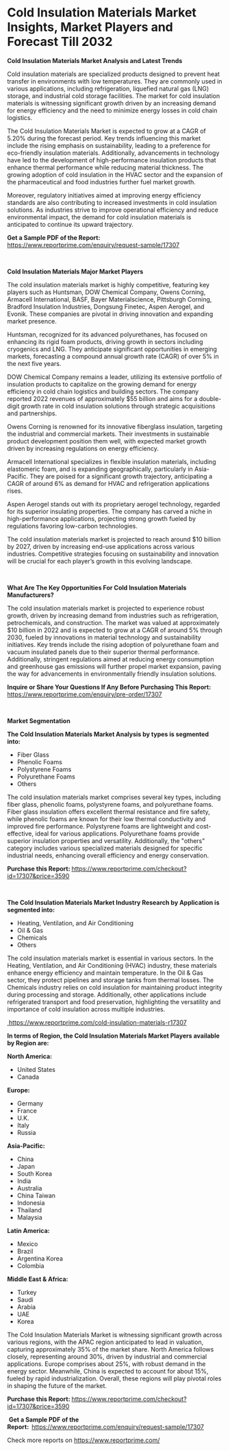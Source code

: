 <p><h1>Cold Insulation Materials Market Insights, Market Players and Forecast Till 2032</h1></p><p><strong>Cold Insulation Materials Market Analysis and Latest Trends</strong></p>
<p><p>Cold insulation materials are specialized products designed to prevent heat transfer in environments with low temperatures. They are commonly used in various applications, including refrigeration, liquefied natural gas (LNG) storage, and industrial cold storage facilities. The market for cold insulation materials is witnessing significant growth driven by an increasing demand for energy efficiency and the need to minimize energy losses in cold chain logistics.</p><p>The Cold Insulation Materials Market is expected to grow at a CAGR of 5.20% during the forecast period. Key trends influencing this market include the rising emphasis on sustainability, leading to a preference for eco-friendly insulation materials. Additionally, advancements in technology have led to the development of high-performance insulation products that enhance thermal performance while reducing material thickness. The growing adoption of cold insulation in the HVAC sector and the expansion of the pharmaceutical and food industries further fuel market growth.</p><p>Moreover, regulatory initiatives aimed at improving energy efficiency standards are also contributing to increased investments in cold insulation solutions. As industries strive to improve operational efficiency and reduce environmental impact, the demand for cold insulation materials is anticipated to continue its upward trajectory.</p></p>
<p><strong>Get a Sample PDF of the Report:&nbsp;</strong> <a href="https://www.reportprime.com/enquiry/request-sample/17307?utm_campaign=2188&utm_medium=2&utm_source=Github&utm_content=ia&utm_term=18032025&utm_id=cold-insulation-materials">https://www.reportprime.com/enquiry/request-sample/17307</a></p>
<p>&nbsp;</p>
<p><strong>Cold Insulation Materials Major Market Players</strong></p>
<p><p>The cold insulation materials market is highly competitive, featuring key players such as Huntsman, DOW Chemical Company, Owens Corning, Armacell International, BASF, Bayer Materialscience, Pittsburgh Corning, Bradford Insulation Industries, Dongsung Finetec, Aspen Aerogel, and Evonik. These companies are pivotal in driving innovation and expanding market presence.</p><p>Huntsman, recognized for its advanced polyurethanes, has focused on enhancing its rigid foam products, driving growth in sectors including cryogenics and LNG. They anticipate significant opportunities in emerging markets, forecasting a compound annual growth rate (CAGR) of over 5% in the next five years.</p><p>DOW Chemical Company remains a leader, utilizing its extensive portfolio of insulation products to capitalize on the growing demand for energy efficiency in cold chain logistics and building sectors. The company reported 2022 revenues of approximately $55 billion and aims for a double-digit growth rate in cold insulation solutions through strategic acquisitions and partnerships.</p><p>Owens Corning is renowned for its innovative fiberglass insulation, targeting the industrial and commercial markets. Their investments in sustainable product development position them well, with expected market growth driven by increasing regulations on energy efficiency.</p><p>Armacell International specializes in flexible insulation materials, including elastomeric foam, and is expanding geographically, particularly in Asia-Pacific. They are poised for a significant growth trajectory, anticipating a CAGR of around 6% as demand for HVAC and refrigeration applications rises.</p><p>Aspen Aerogel stands out with its proprietary aerogel technology, regarded for its superior insulating properties. The company has carved a niche in high-performance applications, projecting strong growth fueled by regulations favoring low-carbon technologies.</p><p>The cold insulation materials market is projected to reach around $10 billion by 2027, driven by increasing end-use applications across various industries. Competitive strategies focusing on sustainability and innovation will be crucial for each player’s growth in this evolving landscape.</p></p>
<p>&nbsp;</p>
<p><strong>What Are The Key Opportunities For Cold Insulation Materials Manufacturers?</strong></p>
<p><p>The cold insulation materials market is projected to experience robust growth, driven by increasing demand from industries such as refrigeration, petrochemicals, and construction. The market was valued at approximately $10 billion in 2022 and is expected to grow at a CAGR of around 5% through 2030, fueled by innovations in material technology and sustainability initiatives. Key trends include the rising adoption of polyurethane foam and vacuum insulated panels due to their superior thermal performance. Additionally, stringent regulations aimed at reducing energy consumption and greenhouse gas emissions will further propel market expansion, paving the way for advancements in environmentally friendly insulation solutions.</p></p>
<p><strong>Inquire or Share Your Questions If Any Before Purchasing This Report:</strong> <a href="https://www.reportprime.com/enquiry/pre-order/17307?utm_campaign=2188&utm_medium=2&utm_source=Github&utm_content=ia&utm_term=18032025&utm_id=cold-insulation-materials">https://www.reportprime.com/enquiry/pre-order/17307</a></p>
<p>&nbsp;</p>
<p><strong>Market Segmentation</strong></p>
<p><strong>The Cold Insulation Materials Market Analysis by types is segmented into:</strong></p>
<p><ul><li>Fiber Glass</li><li>Phenolic Foams</li><li>Polystyrene Foams</li><li>Polyurethane Foams</li><li>Others</li></ul></p>
<p><p>The cold insulation materials market comprises several key types, including fiber glass, phenolic foams, polystyrene foams, and polyurethane foams. Fiber glass insulation offers excellent thermal resistance and fire safety, while phenolic foams are known for their low thermal conductivity and improved fire performance. Polystyrene foams are lightweight and cost-effective, ideal for various applications. Polyurethane foams provide superior insulation properties and versatility. Additionally, the "others" category includes various specialized materials designed for specific industrial needs, enhancing overall efficiency and energy conservation.</p></p>
<p><strong>Purchase this Report:&nbsp;</strong><a href="https://www.reportprime.com/checkout?id=17307&price=3590&utm_campaign=2188&utm_medium=2&utm_source=Github&utm_content=ia&utm_term=18032025&utm_id=cold-insulation-materials">https://www.reportprime.com/checkout?id=17307&price=3590</a></p>
<p>&nbsp;</p>
<p><strong>The Cold Insulation Materials Market Industry Research by Application is segmented into:</strong></p>
<p><ul><li>Heating, Ventilation, and Air Conditioning</li><li>Oil & Gas</li><li>Chemicals</li><li>Others</li></ul></p>
<p><p>The cold insulation materials market is essential in various sectors. In the Heating, Ventilation, and Air Conditioning (HVAC) industry, these materials enhance energy efficiency and maintain temperature. In the Oil & Gas sector, they protect pipelines and storage tanks from thermal losses. The Chemicals industry relies on cold insulation for maintaining product integrity during processing and storage. Additionally, other applications include refrigerated transport and food preservation, highlighting the versatility and importance of cold insulation across multiple industries.</p></p>
<p><a href="https://www.reportprime.com/cold-insulation-materials-r17307?utm_campaign=2188&utm_medium=2&utm_source=Github&utm_content=ia&utm_term=18032025&utm_id=cold-insulation-materials">&nbsp;https://www.reportprime.com/cold-insulation-materials-r17307</a></p>
<p><strong>In terms of Region, the Cold Insulation Materials Market Players available by Region are:</strong></p>
<p>
    <p> <strong> North America: </strong>
        <ul>
            <li>United States</li>
            <li>Canada</li>
        </ul>
        </p> 
    <p> <strong> Europe: </strong>
        <ul>
            <li>Germany</li>
            <li>France</li>
            <li>U.K.</li>
            <li>Italy</li>
            <li>Russia</li>
        </ul>
        </p> 
    <p> <strong> Asia-Pacific: </strong>
        <ul>
            <li>China</li>
            <li>Japan</li>
            <li>South Korea</li>
            <li>India</li>
            <li>Australia</li>
            <li>China Taiwan</li>
            <li>Indonesia</li>
            <li>Thailand</li>
            <li>Malaysia</li>
        </ul>
        </p> 
    <p> <strong> Latin America: </strong>
        <ul>
            <li>Mexico</li>
            <li>Brazil</li>
            <li>Argentina Korea</li>
            <li>Colombia</li>
        </ul>
        </p> 
    <p> <strong> Middle East & Africa: </strong>
        <ul>
            <li>Turkey</li>
            <li>Saudi</li>
            <li>Arabia</li>
            <li>UAE</li>
            <li>Korea</li>
        </ul>
    </p>
    </p>
<p><p>The Cold Insulation Materials Market is witnessing significant growth across various regions, with the APAC region anticipated to lead in valuation, capturing approximately 35% of the market share. North America follows closely, representing around 30%, driven by industrial and commercial applications. Europe comprises about 25%, with robust demand in the energy sector. Meanwhile, China is expected to account for about 15%, fueled by rapid industrialization. Overall, these regions will play pivotal roles in shaping the future of the market.</p></p>
<p><strong>Purchase this Report: </strong><a href="https://www.reportprime.com/checkout?id=17307&price=3590&utm_campaign=2188&utm_medium=2&utm_source=Github&utm_content=ia&utm_term=18032025&utm_id=cold-insulation-materials">https://www.reportprime.com/checkout?id=17307&price=3590</a></p>
<p>&nbsp;<strong>Get a Sample PDF of the Report:&nbsp;&nbsp;</strong><a href="https://www.reportprime.com/enquiry/request-sample/17307?utm_campaign=2188&utm_medium=2&utm_source=Github&utm_content=ia&utm_term=18032025&utm_id=cold-insulation-materials">https://www.reportprime.com/enquiry/request-sample/17307</a></p>
<p><strong></strong></p>
<p>Check more reports on <a href="https://www.reportprime.com/?utm_campaign=2188&utm_medium=2&utm_source=Github&utm_content=ia&utm_term=18032025&utm_id=cold-insulation-materials">https://www.reportprime.com/</a></p>